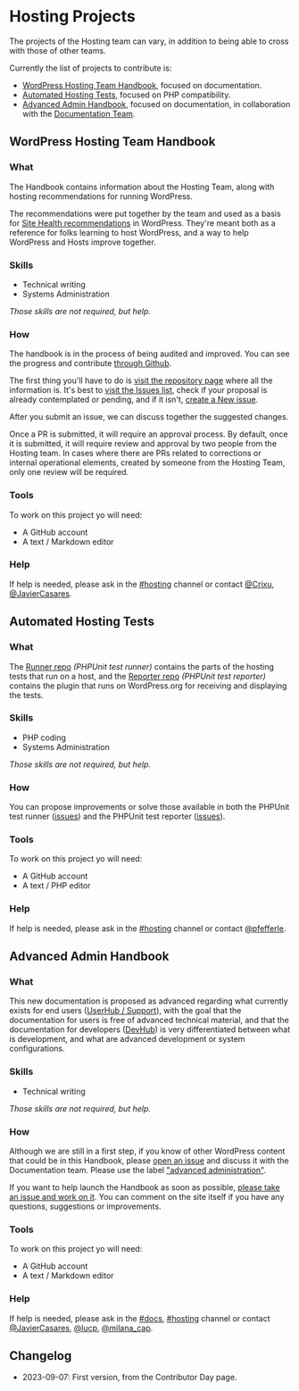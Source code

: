 # Hosting Projects

The projects of the Hosting team can vary, in addition to being able to cross with those of other teams.

Currently the list of projects to contribute is:

- [WordPress Hosting Team Handbook](https://make.wordpress.org/hosting/handbook/), focused on documentation.
- [Automated Hosting Tests](https://make.wordpress.org/hosting/test-results/), focused on PHP compatibility.
- [Advanced Admin Handbook](https://developer.wordpress.org/advanced-administration/), focused on documentation, in collaboration with the [Documentation Team](https://make.wordpress.org/docs/).

## WordPress Hosting Team Handbook

### What

The Handbook contains information about the Hosting Team, along with hosting recommendations for running WordPress.

The recommendations were put together by the team and used as a basis for [Site Health recommendations](https://make.wordpress.org/support/handbook/appendix/troubleshooting-using-the-health-check/) in WordPress. They're meant both as a reference for folks learning to host WordPress, and a way to help WordPress and Hosts improve together.

### Skills

- Technical writing
- Systems Administration

_Those skills are not required, but help._

### How

The handbook is in the process of being audited and improved. You can see the progress and contribute [through Github](https://github.com/WordPress/hosting-handbook).

The first thing you'll have to do is [visit the repository page](https://github.com/WordPress/hosting-handbook) where all the information is. It's best to [visit the Issues list](https://github.com/WordPress/hosting-handbook/issues), check if your proposal is already contemplated or pending, and if it isn't, [create a New issue](https://github.com/WordPress/hosting-handbook/issues/new).

After you submit an issue, we can discuss together the suggested changes.

Once a PR is submitted, it will require an approval process. By default, once it is submitted, it will require review and approval by two people from the Hosting team. In cases where there are PRs related to corrections or internal operational elements, created by someone from the Hosting Team, only one review will be required.

### Tools

To work on this project yo will need:

- A GitHub account
- A text / Markdown editor

### Help

If help is needed, please ask in the [#hosting](https://wordpress.slack.com/archives/hosting) channel or contact [@Crixu](https://profiles.wordpress.org/crixu/), [@JavierCasares](https://profiles.wordpress.org/javiercasares/).

## Automated Hosting Tests

### What

The [Runner repo](https://github.com/WordPress/phpunit-test-runner) _(PHPUnit test runner)_ contains the parts of the hosting tests that run on a host, and the [Reporter repo](https://github.com/WordPress/phpunit-test-reporter) _(PHPUnit test reporter)_ contains the plugin that runs on WordPress.org for receiving and displaying the tests.

### Skills

- PHP coding
- Systems Administration

_Those skills are not required, but help._

### How

You can propose improvements or solve those available in both the PHPUnit test runner ([issues](https://github.com/WordPress/phpunit-test-runner/issues)) and the PHPUnit test reporter ([issues](https://github.com/WordPress/phpunit-test-reporter/issues)).

### Tools

To work on this project yo will need:

- A GitHub account
- A text / PHP editor

### Help

If help is needed, please ask in the [#hosting](https://wordpress.slack.com/archives/hosting) channel or contact [@pfefferle](https://profiles.wordpress.org/pfefferle/).

## Advanced Admin Handbook

### What

This new documentation is proposed as advanced regarding what currently exists for end users ([UserHub / Support](https://wordpress.org/support/)), with the goal that the documentation for users is free of advanced technical material, and that the documentation for developers ([DevHub](https://developer.wordpress.org/)) is very differentiated between what is development, and what are advanced development or system configurations.

### Skills

- Technical writing

_Those skills are not required, but help._

### How

Although we are still in a first step, if you know of other WordPress content that could be in this Handbook, please [open an issue](https://github.com/WordPress/Documentation-Issue-Tracker/issues) and discuss it with the Documentation team. Please use the label ["advanced administration"](https://github.com/WordPress/Documentation-Issue-Tracker/labels/advanced%20administration).

If you want to help launch the Handbook as soon as possible, [please take an issue and work on it](https://github.com/zzap/WordPress-Advanced-administration-handbook/issues). You can comment on the site itself if you have any questions, suggestions or improvements.

### Tools

To work on this project yo will need:

- A GitHub account
- A text / Markdown editor

### Help

If help is needed, please ask in the [#docs](https://wordpress.slack.com/archives/docs), [#hosting](https://wordpress.slack.com/archives/hosting) channel or contact [@JavierCasares](https://profiles.wordpress.org/javiercasares/), [@lucp](https://profiles.wordpress.org/lucp/), [@milana_cap](https://profiles.wordpress.org/milana_cap/).

## Changelog

- 2023-09-07: First version, from the Contributor Day page.
